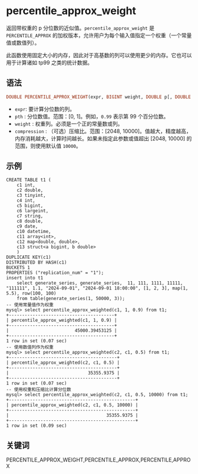 # percentile_approx_weight

返回带权重的 p 分位数的近似值。`percentile_approx_weight` 是 `PERCENTILE_APPROX` 的加权版本，允许用户为每个输入值指定一个权重（一个常量值或数值列）。

此函数使用固定大小的内存，因此对于高基数的列可以使用更少的内存。它也可以用于计算诸如 tp99 之类的统计数据。

## 语法

```Haskell
DOUBLE PERCENTILE_APPROX_WEIGHT(expr, BIGINT weight, DOUBLE p[, DOUBLE compression])
```

- `expr`: 要计算分位数的列。
- `pth` : 分位数值。范围：[0, 1]。例如，`0.99` 表示第 99 个百分位数。
- `weight` : 权重列。必须是一个正的常量数或列。
- `compression` : （可选）压缩比。范围：[2048, 10000]。值越大，精度越高，内存消耗越大，计算时间越长。如果未指定此参数或值超出 [2048, 10000] 的范围，则使用默认值 `10000`。

## 示例

```plain text
CREATE TABLE t1 (
    c1 int,
    c2 double,
    c3 tinyint,
    c4 int,
    c5 bigint,
    c6 largeint,
    c7 string,
    c8 double,
    c9 date,
    c10 datetime,
    c11 array<int>,
    c12 map<double, double>,
    c13 struct<a bigint, b double>
    )
DUPLICATE KEY(c1)
DISTRIBUTED BY HASH(c1)
BUCKETS 1
PROPERTIES ("replication_num" = "1");
insert into t1 
    select generate_series, generate_series,  11, 111, 1111, 11111, "111111", 1.1, "2024-09-01", "2024-09-01 18:00:00", [1, 2, 3], map(1, 5.5), row(100, 100)
    from table(generate_series(1, 50000, 3));
-- 使用常量值作为权重
mysql> select percentile_approx_weighted(c1, 1, 0.9) from t1;
+----------------------------------------+
| percentile_approx_weighted(c1, 1, 0.9) |
+----------------------------------------+
|                         45000.39453125 |
+----------------------------------------+
1 row in set (0.07 sec)
-- 使用数值列作为权重
mysql> select percentile_approx_weighted(c2, c1, 0.5) from t1;
+-----------------------------------------+
| percentile_approx_weighted(c2, c1, 0.5) |
+-----------------------------------------+
|                              35355.9375 |
+-----------------------------------------+
1 row in set (0.07 sec)
-- 使用权重和压缩比计算分位数
mysql> select percentile_approx_weighted(c2, c1, 0.5, 10000) from t1;
+------------------------------------------------+
| percentile_approx_weighted(c2, c1, 0.5, 10000) |
+------------------------------------------------+
|                                     35355.9375 |
+------------------------------------------------+
1 row in set (0.09 sec)
```

## 关键词

PERCENTILE_APPROX_WEIGHT,PERCENTILE_APPROX,PERCENTILE,APPROX
